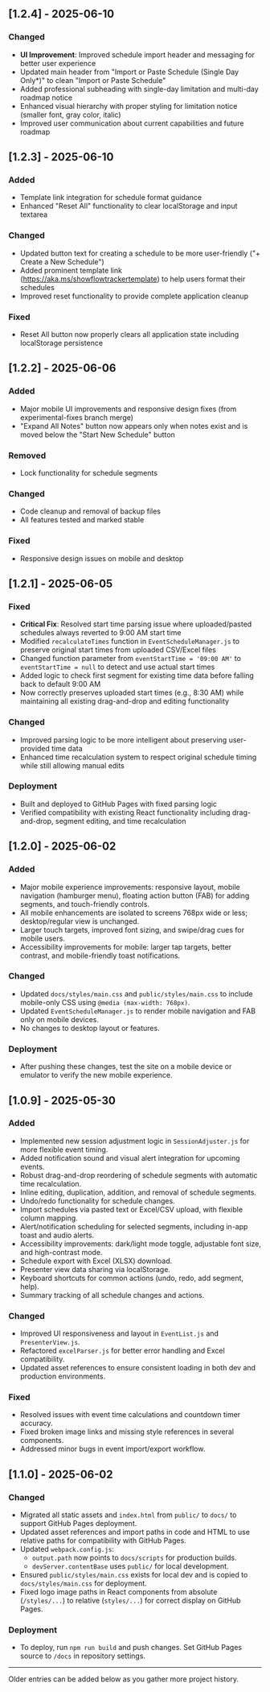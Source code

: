 ## [1.2.4] - 2025-06-10

### Changed
- **UI Improvement**: Improved schedule import header and messaging for better user experience
- Updated main header from "Import or Paste Schedule (Single Day Only*)" to clean "Import or Paste Schedule"
- Added professional subheading with single-day limitation and multi-day roadmap notice
- Enhanced visual hierarchy with proper styling for limitation notice (smaller font, gray color, italic)
- Improved user communication about current capabilities and future roadmap

## [1.2.3] - 2025-06-10

### Added
- Template link integration for schedule format guidance
- Enhanced "Reset All" functionality to clear localStorage and input textarea

### Changed
- Updated button text for creating a schedule to be more user-friendly ("+ Create a New Schedule")
- Added prominent template link (https://aka.ms/showflowtrackertemplate) to help users format their schedules
- Improved reset functionality to provide complete application cleanup

### Fixed
- Reset All button now properly clears all application state including localStorage persistence

## [1.2.2] - 2025-06-06

### Added
- Major mobile UI improvements and responsive design fixes (from experimental-fixes branch merge)
- "Expand All Notes" button now appears only when notes exist and is moved below the "Start New Schedule" button

### Removed
- Lock functionality for schedule segments

### Changed
- Code cleanup and removal of backup files
- All features tested and marked stable

### Fixed
- Responsive design issues on mobile and desktop

## [1.2.1] - 2025-06-05

### Fixed
- **Critical Fix**: Resolved start time parsing issue where uploaded/pasted schedules always reverted to 9:00 AM start time
- Modified `recalculateTimes` function in `EventScheduleManager.js` to preserve original start times from uploaded CSV/Excel files
- Changed function parameter from `eventStartTime = '09:00 AM'` to `eventStartTime = null` to detect and use actual start times
- Added logic to check first segment for existing time data before falling back to default 9:00 AM
- Now correctly preserves uploaded start times (e.g., 8:30 AM) while maintaining all existing drag-and-drop and editing functionality

### Changed
- Improved parsing logic to be more intelligent about preserving user-provided time data
- Enhanced time recalculation system to respect original schedule timing while still allowing manual edits

### Deployment
- Built and deployed to GitHub Pages with fixed parsing logic
- Verified compatibility with existing React functionality including drag-and-drop, segment editing, and time recalculation

## [1.2.0] - 2025-06-02

### Added
- Major mobile experience improvements: responsive layout, mobile navigation (hamburger menu), floating action button (FAB) for adding segments, and touch-friendly controls.
- All mobile enhancements are isolated to screens 768px wide or less; desktop/regular view is unchanged.
- Larger touch targets, improved font sizing, and swipe/drag cues for mobile users.
- Accessibility improvements for mobile: larger tap targets, better contrast, and mobile-friendly toast notifications.

### Changed
- Updated `docs/styles/main.css` and `public/styles/main.css` to include mobile-only CSS using `@media (max-width: 768px)`.
- Updated `EventScheduleManager.js` to render mobile navigation and FAB only on mobile devices.
- No changes to desktop layout or features.

### Deployment
- After pushing these changes, test the site on a mobile device or emulator to verify the new mobile experience.

## [1.0.9] - 2025-05-30

### Added
- Implemented new session adjustment logic in `SessionAdjuster.js` for more flexible event timing.
- Added notification sound and visual alert integration for upcoming events.
- Robust drag-and-drop reordering of schedule segments with automatic time recalculation.
- Inline editing, duplication, addition, and removal of schedule segments.
- Undo/redo functionality for schedule changes.
- Import schedules via pasted text or Excel/CSV upload, with flexible column mapping.
- Alert/notification scheduling for selected segments, including in-app toast and audio alerts.
- Accessibility improvements: dark/light mode toggle, adjustable font size, and high-contrast mode.
- Schedule export with Excel (XLSX) download.
- Presenter view data sharing via localStorage.
- Keyboard shortcuts for common actions (undo, redo, add segment, help).
- Summary tracking of all schedule changes and actions.

### Changed
- Improved UI responsiveness and layout in `EventList.js` and `PresenterView.js`.
- Refactored `excelParser.js` for better error handling and Excel compatibility.
- Updated asset references to ensure consistent loading in both dev and production environments.

### Fixed
- Resolved issues with event time calculations and countdown timer accuracy.
- Fixed broken image links and missing style references in several components.
- Addressed minor bugs in event import/export workflow.

## [1.1.0] - 2025-06-02

### Changed
- Migrated all static assets and `index.html` from `public/` to `docs/` to support GitHub Pages deployment.
- Updated asset references and import paths in code and HTML to use relative paths for compatibility with GitHub Pages.
- Updated `webpack.config.js`:
  - `output.path` now points to `docs/scripts` for production builds.
  - `devServer.contentBase` uses `public/` for local development.
- Ensured `public/styles/main.css` exists for local dev and is copied to `docs/styles/main.css` for deployment.
- Fixed logo image paths in React components from absolute (`/styles/...`) to relative (`styles/...`) for correct display on GitHub Pages.

### Deployment
- To deploy, run `npm run build` and push changes. Set GitHub Pages source to `/docs` in repository settings.

---

Older entries can be added below as you gather more project history.
